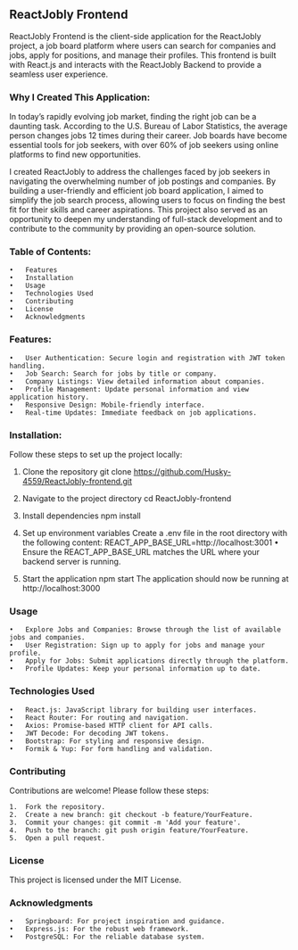 ## ReactJobly Frontend
ReactJobly Frontend is the client-side application for the ReactJobly project, a job board platform where users can search for companies and jobs, apply for positions, and manage their profiles. This frontend is built with React.js and interacts with the ReactJobly Backend to provide a seamless user experience.


### Why I Created This Application:
In today’s rapidly evolving job market, finding the right job can be a daunting task. According to the U.S. Bureau of Labor Statistics, the average person changes jobs 12 times during their career. Job boards have become essential tools for job seekers, with over 60% of job seekers using online platforms to find new opportunities.

I created ReactJobly to address the challenges faced by job seekers in navigating the overwhelming number of job postings and companies. By building a user-friendly and efficient job board application, I aimed to simplify the job search process, allowing users to focus on finding the best fit for their skills and career aspirations. This project also served as an opportunity to deepen my understanding of full-stack development and to contribute to the community by providing an open-source solution.



### Table of Contents: 

	•	Features
	•	Installation
	•	Usage
	•	Technologies Used
	•	Contributing
	•	License
	•	Acknowledgments

### Features:
	•	User Authentication: Secure login and registration with JWT token handling.
	•	Job Search: Search for jobs by title or company.
	•	Company Listings: View detailed information about companies.
	•	Profile Management: Update personal information and view application history.
	•	Responsive Design: Mobile-friendly interface.
	•	Real-time Updates: Immediate feedback on job applications.

### Installation:
Follow these steps to set up the project locally:
  1. Clone the repository
  git clone https://github.com/Husky-4559/ReactJobly-frontend.git

  2. Navigate to the project directory
  cd ReactJobly-frontend

  3. Install dependencies
  npm install

  4. Set up environment variables
  Create a .env file in the root directory with the following content:
    REACT_APP_BASE_URL=http://localhost:3001
  	•	Ensure the REACT_APP_BASE_URL matches the URL where your backend server is running.

  5. Start the application
     npm start
  The application should now be running at http://localhost:3000

### Usage
	•	Explore Jobs and Companies: Browse through the list of available jobs and companies.
	•	User Registration: Sign up to apply for jobs and manage your profile.
	•	Apply for Jobs: Submit applications directly through the platform.
	•	Profile Updates: Keep your personal information up to date.

 ### Technologies Used
	•	React.js: JavaScript library for building user interfaces.
	•	React Router: For routing and navigation.
	•	Axios: Promise-based HTTP client for API calls.
	•	JWT Decode: For decoding JWT tokens.
	•	Bootstrap: For styling and responsive design.
	•	Formik & Yup: For form handling and validation.

### Contributing
Contributions are welcome! Please follow these steps:

	1.	Fork the repository.
	2.	Create a new branch: git checkout -b feature/YourFeature.
	3.	Commit your changes: git commit -m 'Add your feature'.
	4.	Push to the branch: git push origin feature/YourFeature.
	5.	Open a pull request.

### License
This project is licensed under the MIT License. 


### Acknowledgments
	•	Springboard: For project inspiration and guidance.
	•	Express.js: For the robust web framework.
	•	PostgreSQL: For the reliable database system.













